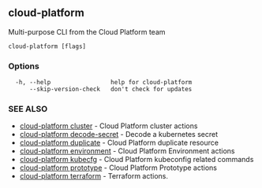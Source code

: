 ## cloud-platform

Multi-purpose CLI from the Cloud Platform team

```
cloud-platform [flags]
```

### Options

```
  -h, --help                 help for cloud-platform
      --skip-version-check   don't check for updates
```

### SEE ALSO

* [cloud-platform cluster](cloud-platform_cluster.md)	 - Cloud Platform cluster actions
* [cloud-platform decode-secret](cloud-platform_decode-secret.md)	 - Decode a kubernetes secret
* [cloud-platform duplicate](cloud-platform_duplicate.md)	 - Cloud Platform duplicate resource
* [cloud-platform environment](cloud-platform_environment.md)	 - Cloud Platform Environment actions
* [cloud-platform kubecfg](cloud-platform_kubecfg.md)	 - Cloud Platform kubeconfig related commands
* [cloud-platform prototype](cloud-platform_prototype.md)	 - Cloud Platform Prototype actions
* [cloud-platform terraform](cloud-platform_terraform.md)	 - Terraform actions.

